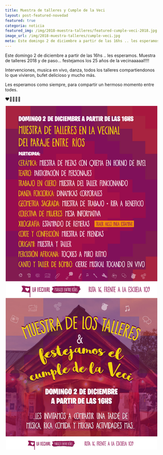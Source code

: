 ```yaml
---
title: Muestra de talleres y Cumple de la Veci
layout: post-featured-novedad
featured: true
categoria: noticia
featured_img: /img/2018-muestra-talleres/featured-cumple-veci-2018.jpg
image_url: /img/2018-muestra-talleres/cumple-veci.jpg
meta: Este domingo 2 de diciembre a partir de las 16hs .. les esperamos. Muestra de talleres 2018 y de paso... festejamos los 25 años de la vecinaaaaal!!!! 
--- 
```


Este domingo 2 de diciembre a partir de las 16hs .. les esperamos. Muestra de talleres 2018 y de paso... festejamos los 25 años de la vecinaaaaal!!!! 

Intervenciones, musica en vivo, danza, todos los talleres compartiendonos lo que vivieron, bufet delicioso y mucho más. 

Les esperamos como siempre, para compartir un hermoso momento entre todes.

❤️💙💜🧡💚


<div style="position: relative; max-width: 500px; margin: 0 auto;">
	<div class="gallery col-3">
        <a style="width: 100%;" href="/img/2018-muestra-talleres/muestra-de-talleres-2018.jpg" data-fancybox="images" data-srcset="/img/2018-muestra-talleres/muestra-de-talleres-2018.jpg" class="item-gallery">
            <img src="/img/2018-muestra-talleres/muestra-de-talleres-2018.jpg" />
        </a>
    </div>
</div>

<div style="position: relative; max-width: 500px; margin: 0 auto;">
	<div class="gallery col-3">
        <a style="width: 100%;" href="/img/2018-muestra-talleres/cumple-veci.jpg" data-fancybox="images" data-srcset="/img/2018-muestra-talleres/cumple-veci.jpg" class="item-gallery">
            <img src="/img/2018-muestra-talleres/cumple-veci.jpg" />
        </a>
    </div>
</div>
